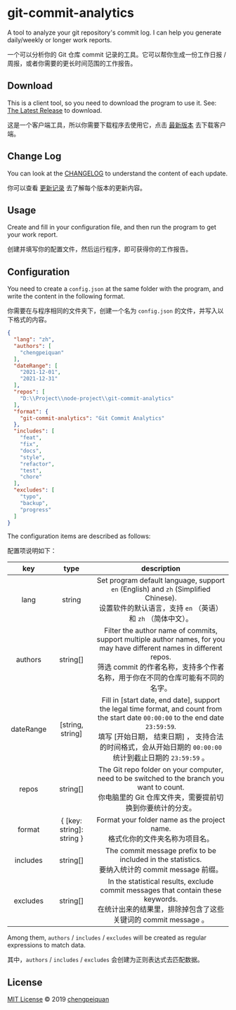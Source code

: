 # git-commit-analytics

A tool to analyze your git repository's commit log. I can help you generate daily/weekly or longer work reports.

一个可以分析你的 Git 仓库 commit 记录的工具。它可以帮你生成一份工作日报 / 周报，或者你需要的更长时间范围的工作报告。

## Download

This is a client tool, so you need to download the program to use it. See: [The Latest Release](https://github.com/analyticsjs/git-commit-analytics/releases/latest) to download.

这是一个客户端工具，所以你需要下载程序去使用它，点击 [最新版本](https://github.com/analyticsjs/git-commit-analytics/releases/latest) 去下载客户端。

## Change Log

You can look at the [CHANGELOG](./CHANGELOG.md) to understand the content of each update. 

你可以查看 [更新记录](./CHANGELOG.md) 去了解每个版本的更新内容。

## Usage

Create and fill in your configuration file, and then run the program to get your work report.

创建并填写你的配置文件，然后运行程序，即可获得你的工作报告。

## Configuration

You need to create a `config.json` at the same folder with the program, and write the content in the following format.

你需要在与程序相同的文件夹下，创建一个名为 `config.json` 的文件，并写入以下格式的内容。

```json
{
  "lang": "zh",
  "authors": [
    "chengpeiquan"
  ],
  "dateRange": [
    "2021-12-01",
    "2021-12-31"
  ],
  "repos": [
    "D:\\Project\\node-project\\git-commit-analytics"
  ],
  "format": {
    "git-commit-analytics": "Git Commit Analytics"
  },
  "includes": [
    "feat",
    "fix",
    "docs",
    "style",
    "refactor",
    "test",
    "chore"
  ],
  "excludes": [
    "typo",
    "backup",
    "progress"
  ]
}
```

The configuration items are described as follows:

配置项说明如下：

key|type|description
:-:|:-:|:-:
lang|string|Set program default language, support `en` (English) and `zh` (Simplified Chinese).<br>设置软件的默认语言，支持 `en` （英语）和 `zh` （简体中文）。
authors|string[]|Filter the author name of commits, support multiple author names, for you may have different names in different repos.<br>筛选 commit 的作者名称，支持多个作者名称，用于你在不同的仓库可能有不同的名字。
dateRange|[string, string]|Fill in [start date, end date], support the legal time format, and count from the start date `00:00:00` to the end date `23:59:59`.<br>填写 [开始日期， 结束日期] ， 支持合法的时间格式，会从开始日期的 `00:00:00` 统计到截止日期的 `23:59:59` 。
repos|string[]|The Git repo folder on your computer, need to be switched to the branch you want to count.<br>你电脑里的 Git 仓库文件夹，需要提前切换到你要统计的分支。
format|{ [key: string]: string }|Format your folder name as the project name.<br>格式化你的文件夹名称为项目名。
includes|string[]|The commit message prefix to be included in the statistics.<br>要纳入统计的 commit message 前缀。
excludes|string[]|In the statistical results, exclude commit messages that contain these keywords.<br>在统计出来的结果里，排除掉包含了这些关键词的 commit message 。

Among them, `authors` / `includes` / `excludes` will be created as regular expressions to match data.

其中，`authors` / `includes` / `excludes` 会创建为正则表达式去匹配数据。

## License

[MIT License](./LICENSE) © 2019 [chengpeiquan](https://github.com/chengpeiquan)
